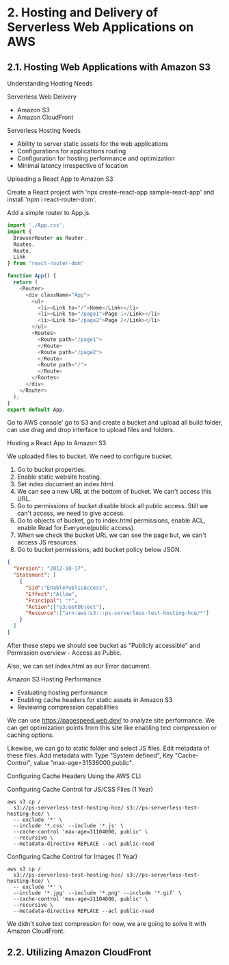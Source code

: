 # 2. Hosting and Delivery of Serverless Web Applications on AWS

## 2.1. Hosting Web Applications with Amazon S3

Understanding Hosting Needs

Serverless Web Delivery
- Amazon S3
- Amazon CloudFront

Serverless Hosting Needs
- Ability to server static assets for the web applications
- Configurations for applications routing
- Configuration for hosting performance and optimization
- Minimal latency irrespective of location

Uploading a React App to Amazon S3

Create a React project with 'npx create-react-app sample-react-app' and install 'npm i react-router-dom'.

Add a simple router to App.js.

```js
import './App.css';
import {
  BrowserRouter as Router,
  Routes,
  Route,
  Link
} from "react-router-dom"

function App() {
  return (
    <Router>
      <div className="App">
        <ul>
          <li><Link to="/">Home</Link></li>
          <li><Link to="/page1">Page 1</Link></li>
          <li><Link to="/page2">Page 2</Link></li>
        </ul>
        <Routes>
          <Route path="/page1">
          </Route>
          <Route path="/page2">
          </Route>
          <Route path="/">
          </Route>
        </Routes>
      </div>
    </Router>
  );
}
export default App;

```

Go to AWS console' go to S3 and create a bucket and upload all build folder, can use drag and drop interface to upload files and folders.

Hosting a React App to Amazon S3

We uploaded files to bucket. We need to configure bucket. 

1. Go to bucket properties.
2. Enable static website hosting.
3. Set index document an index.html.
4. We can see a new URL at the bottom of bucket. We can't access this URL.
5. Go to permissions of bucket disable block all public access. Still we can't access, we need to give access.
6. Go to objects of bucket, go to index.html permissions, enable ACL, enable Read for Everyone(public access).
7. When we check the bucket URL we can see the page but, we can't access JS resources.
8. Go to bucket permissions, add bucket policy below JSON.

```json
{
  "Version": "2012-10-17",
  "Statement": [
    {
      "Sid":"EnablePublicAccess",
      "Effect":"Allow",
      "Principal": "*",
      "Action":["s3:GetObject"],
      "Resource":["arn:aws:s3:::ps-serverless-test-hosting-hce/*"]
    }
  ]
}
```
After these steps we should see bucket as "Publicly accessible" and Permission overview - Access as Public.

Also, we can set index.html as our Error document.

Amazon S3 Hosting Performance
- Evaluating hosting performance
- Enabling cache headers for static assets in Amazon S3
- Reviewing compression capabilities

We can use https://pagespeed.web.dev/ to analyze site performance. We can get optimization points from this site like enabling text compression or caching options.

Likewise, we can go to static folder and select JS files. Edit metadata of these files. Add metadata with Type "System defined", Key "Cache-Control", value "max-age=31536000,public".

Configuring Cache Headers Using the AWS CLI

Configuring Cache Control for JS/CSS Files (1 Year)
```
aws s3 cp /
  s3://ps-serverless-test-hosting-hce/ s3://ps-serverless-test-hosting-hce/ \
  -- exclude '*' \
  --include '*.css' --include '*.js' \
  --cache-control 'max-age=31104000, public' \
  --recursive \
  --metadata-directive REPLACE --acl public-read
```

Configuring Cache Control for Images (1 Year)
```
aws s3 cp /
  s3://ps-serverless-test-hosting-hce/ s3://ps-serverless-test-hosting-hce/ \
  -- exclude '*' \
  --include '*.jpg' --include '*.png' --include '*.gif' \
  --cache-control 'max-age=31104000, public' \
  --recursive \
  --metadata-directive REPLACE --acl public-read
```

We didn't solve text compression for now, we are going to solve it with Amazon CloudFront.

## 2.2. Utilizing Amazon CloudFront
